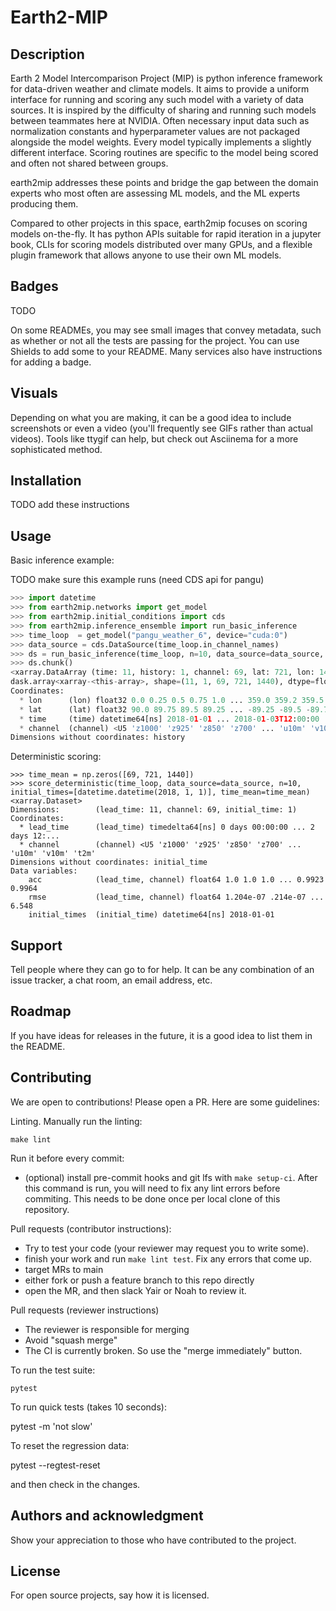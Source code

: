 # Earth2-MIP

## Description

Earth 2 Model Intercomparison Project (MIP) is python inference framework for data-driven weather and climate models.
It aims to provide a uniform interface for running and scoring any such model with a variety of data sources.
It is inspired by the difficulty of sharing and running such models between teammates here at NVIDIA.
Often necessary input data such as normalization constants and hyperparameter values are not packaged alongside the model weights.
Every model typically implements a slightly different interface.
Scoring routines are specific to the model being scored and often not shared between groups.

earth2mip addresses  these points and bridge the gap between the domain experts
who most often are assessing ML models, and the ML experts producing them.

Compared to other projects in this space, earth2mip focuses on scoring models on-the-fly.
It has python APIs suitable for rapid iteration in a jupyter book, CLIs for scoring models distributed over many GPUs, and a flexible
plugin framework that allows anyone to use their own ML models.

## Badges

TODO

On some READMEs, you may see small images that convey metadata, such as whether or not all the tests are passing for the project. You can use Shields to add some to your README. Many services also have instructions for adding a badge.

## Visuals

Depending on what you are making, it can be a good idea to include screenshots or even a video (you'll frequently see GIFs rather than actual videos). Tools like ttygif can help, but check out Asciinema for a more sophisticated method.

## Installation

TODO add these instructions

## Usage

Basic inference example:

TODO make sure this example runs (need CDS api for pangu)

```python
>>> import datetime
>>> from earth2mip.networks import get_model
>>> from earth2mip.initial_conditions import cds
>>> from earth2mip.inference_ensemble import run_basic_inference
>>> time_loop  = get_model("pangu_weather_6", device="cuda:0")
>>> data_source = cds.DataSource(time_loop.in_channel_names)
>>> ds = run_basic_inference(time_loop, n=10, data_source=data_source, time=datetime.datetime(2018, 1, 1))
>>> ds.chunk()
<xarray.DataArray (time: 11, history: 1, channel: 69, lat: 721, lon: 1440)>
dask.array<xarray-<this-array>, shape=(11, 1, 69, 721, 1440), dtype=float32, chunksize=(11, 1, 69, 721, 1440), chunktype=numpy.ndarray>
Coordinates:
  * lon      (lon) float32 0.0 0.25 0.5 0.75 1.0 ... 359.0 359.2 359.5 359.8
  * lat      (lat) float32 90.0 89.75 89.5 89.25 ... -89.25 -89.5 -89.75 -90.0
  * time     (time) datetime64[ns] 2018-01-01 ... 2018-01-03T12:00:00
  * channel  (channel) <U5 'z1000' 'z925' 'z850' 'z700' ... 'u10m' 'v10m' 't2m'
Dimensions without coordinates: history
```

Deterministic scoring:

```
>>> time_mean = np.zeros([69, 721, 1440])
>>> score_deterministic(time_loop, data_source=data_source, n=10, initial_times=[datetime.datetime(2018, 1, 1)], time_mean=time_mean)
<xarray.Dataset>
Dimensions:        (lead_time: 11, channel: 69, initial_time: 1)
Coordinates:
  * lead_time      (lead_time) timedelta64[ns] 0 days 00:00:00 ... 2 days 12:...
  * channel        (channel) <U5 'z1000' 'z925' 'z850' 'z700' ... 'u10m' 'v10m' 't2m'
Dimensions without coordinates: initial_time
Data variables:
    acc            (lead_time, channel) float64 1.0 1.0 1.0 ... 0.9923 0.9964
    rmse           (lead_time, channel) float64 1.204e-07 .214e-07 ... 6.548
    initial_times  (initial_time) datetime64[ns] 2018-01-01
```


## Support

Tell people where they can go to for help. It can be any combination of an issue tracker, a chat room, an email address, etc.

## Roadmap

If you have ideas for releases in the future, it is a good idea to list them in the README.

## Contributing

We are open to contributions! Please open a PR. Here are some guidelines:

Linting. Manually run the linting:

    make lint

Run it before every commit:

- (optional) install pre-commit hooks and git lfs with `make setup-ci`.
  After this command is run, you will need to fix any lint errors before
  commiting. This needs to be done once per local clone of this repository.

Pull requests (contributor instructions):
- Try to test your code (your reviewer may request you to write some).
- finish your work and run `make lint test`. Fix any errors that come up.
- target MRs to main
- either fork or push a feature branch to this repo directly
- open the MR, and then slack Yair or Noah to review it.

Pull requests (reviewer instructions)
- The reviewer is responsible for merging
- Avoid "squash merge"
- The CI is currently broken. So use the "merge immediately" button.

To run the test suite:

    pytest

To run quick tests (takes 10 seconds):

  pytest -m 'not slow'

To reset the regression data:

  pytest --regtest-reset

and then check in the changes.

## Authors and acknowledgment

Show your appreciation to those who have contributed to the project.

## License

For open source projects, say how it is licensed.